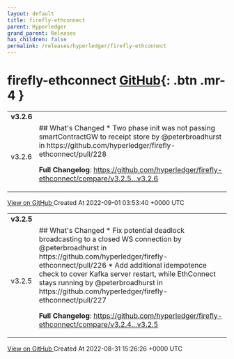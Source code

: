 ```yaml
---
layout: default
title: firefly-ethconnect
parent: Hyperledger
grand_parent: Releases
has_children: false
permalink: /releases/hyperledger/firefly-ethconnect
---
```


# firefly-ethconnect <span class="fs-3 right-align">[GitHub](https://github.com/hyperledger/firefly-ethconnect){: .btn .mr-4 }</span>


<div>
    <table>
        <tr>
            <td colspan="2">
                <b>
                    v3.2.6
                </b>
            </td>
        </tr>
        <tr>
            <td>
                <span class="chip">
                    v3.2.6
                </span>
            </td>
            <td>
                ## What's Changed
* Two phase init was not passing smartContractGW to receipt store by @peterbroadhurst in https://github.com/hyperledger/firefly-ethconnect/pull/228


**Full Changelog**: https://github.com/hyperledger/firefly-ethconnect/compare/v3.2.5...v3.2.6
            </td>
        </tr>
    </table>
    <a href="https://github.com/hyperledger/firefly-ethconnect/releases/tag/v3.2.6" class=".btn">
        View on GitHub
    </a>
    <span class="right-align">
        Created At 2022-09-01 03:53:40 +0000 UTC
    </span>
</div>

<div>
    <table>
        <tr>
            <td colspan="2">
                <b>
                    v3.2.5
                </b>
            </td>
        </tr>
        <tr>
            <td>
                <span class="chip">
                    v3.2.5
                </span>
            </td>
            <td>
                ## What's Changed
* Fix potential deadlock broadcasting to a closed WS connection by @peterbroadhurst in https://github.com/hyperledger/firefly-ethconnect/pull/226
* Add additional idempotence check to cover Kafka server restart, while EthConnect stays running by @peterbroadhurst in https://github.com/hyperledger/firefly-ethconnect/pull/227


**Full Changelog**: https://github.com/hyperledger/firefly-ethconnect/compare/v3.2.4...v3.2.5
            </td>
        </tr>
    </table>
    <a href="https://github.com/hyperledger/firefly-ethconnect/releases/tag/v3.2.5" class=".btn">
        View on GitHub
    </a>
    <span class="right-align">
        Created At 2022-08-31 15:26:26 +0000 UTC
    </span>
</div>

